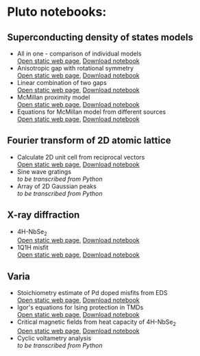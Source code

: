 # Pluto notebooks:

## Superconducting density of states models
- All in one - comparison of individual models \
  <a href="./dos_fit.html" target="_blank">Open static web page</a>, [Download notebook](./dos_fit.jl)
- Anisotropic gap with rotational symmetry \
  <a href="./anisotropic_gap.html" target="_blank">Open static web page</a>, [Download notebook](./anisotropic_gap.jl)
- Linear combination of two gaps \
  <a href="./two_gaps.html" target="_blank">Open static web page</a>, [Download notebook](./two_gaps.jl)
- McMillan proximity model \
  <a href="./McMillan.html" target="_blank">Open static web page</a>, [Download notebook](./McMillan.jl)
- Equations for McMillan model from different sources \
  <a href="./equations.html" target="_blank">Open static web page</a>, [Download notebook](./equations.jl)
  
## Fourier transform of 2D atomic lattice
- Calculate 2D unit cell from reciprocal vectors \
  <a href="./fft_lattice.html" target="_blank">Open static web page</a>, [Download notebook](./fft_lattice.jl)
- Sine wave gratings \
  *to be transcribed from Python*
- Array of 2D Gaussian peaks \
  *to be transcribed from Python*

## X-ray diffraction
- 4H-NbSe<sub>2</sub> \
  <a href="./XRD_4H.html" target="_blank">Open static web page</a>, [Download notebook](./XRD_4H.jl)
- 1Q1H misfit \
  <a href="./XRD1q1h.html" target="_blank">Open static web page</a>, [Download notebook](./XRD1q1h.jl)

## Varia
- Stoichiometry estimate of Pd doped misfits from EDS \
  <a href="./Pd_doping.html" target="_blank">Open static web page</a>, [Download notebook](./Pd_doping.jl)
- Igor's equations for Ising protection in TMDs \
  <a href="./igor.html" target="_blank">Open static web page</a>, [Download notebook](./igor.jl)
- Critical magnetic fields from heat capacity of 4H-NbSe<sub>2</sub> \
  <a href="./heat_capacity.html" target="_blank">Open static web page</a>, [Download notebook](./heat_capacity.jl)
- Cyclic voltametry analysis \
  *to be transcribed from Python*
  
